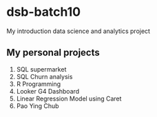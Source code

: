 # dsb-batch10
My introduction data science and analytics project

## My personal projects

1. SQL supermarket
2. SQL Churn analysis
3. R Programming
4. Looker G4 Dashboard
5. Linear Regression Model using Caret
6. Pao Ying Chub
